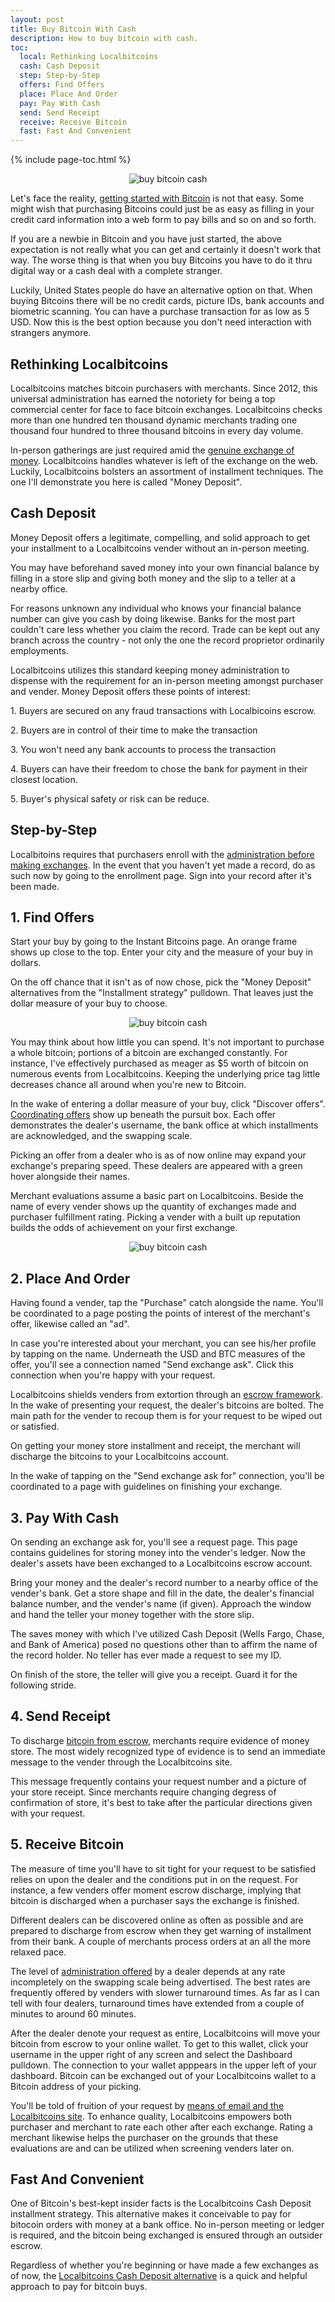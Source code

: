 ```yaml
---
layout: post
title: Buy Bitcoin With Cash
description: How to buy bitcoin with cash.
toc:
  local: Rethinking Localbitcoins
  cash: Cash Deposit
  step: Step-by-Step
  offers: Find Offers
  place: Place And Order
  pay: Pay With Cash
  send: Send Receipt
  receive: Receive Bitcoin
  fast: Fast And Convenient
---
```


{% include page-toc.html %}

<p><center><img src="/images/buy-bitcoin-cash-1.jpg" alt="buy bitcoin cash"/></center></p>

<p>Let's face the reality, <a href="/buy-bitcoin-with-paypal/">getting started with Bitcoin</a> is not that easy. Some might wish that purchasing Bitcoins could just be as easy as filling in your credit card information into a web form to pay bills and so on and so forth. </p>

<p>If you are a newbie in Bitcoin and you have just started, the above expectation is not really what you can get and certainly it doesn't work that way. The worse thing is that when you buy Bitcoins  you have to do it thru digital way or a cash deal with a complete stranger.</p>

<p>Luckily, United States people do have an alternative option on that. When buying Bitcoins there will be no credit cards, picture IDs, bank accounts and biometric scanning. You can have a purchase transaction for as low as 5 USD.  Now this is the best option because you don't need interaction with strangers anymore.</p>

<h2 id="local">Rethinking Localbitcoins</h2>

<p>Localbitcoins matches bitcoin purchasers with merchants. Since 2012, this universal administration has earned the notoriety for being a top commercial center for face to face bitcoin exchanges. Localbitcoins checks more than one hundred ten thousand dynamic merchants trading one thousand four hundred to three thousand bitcoins in every day volume. </p>

<p>In-person gatherings are just required amid the <a href="/buy-bitcoin-with-cash/">genuine exchange of money</a>. Localbitcoins handles whatever is left of the exchange on the web. Luckily, Localbitcoins bolsters an assortment of installment techniques. The one I'll demonstrate you here is called "Money Deposit".</p>

<h2 id="cash">Cash Deposit</h2>

<p>Money Deposit offers a legitimate, compelling, and solid approach to get your installment to a Localbitcoins vender without an in-person meeting. </p>

<p>You may have beforehand saved money into your own financial balance by filling in a store slip and giving both money and the slip to a teller at a nearby office. </p>

<p>For reasons unknown any individual who knows your financial balance number can give you cash by doing likewise. Banks for the most part couldn't care less whether you claim the record. Trade can be kept out any branch across the country - not only the one the record proprietor ordinarily employments. </p>

<p>Localbitcoins utilizes this standard keeping money administration to dispense with the requirement for an in-person meeting amongst purchaser and vender. Money Deposit offers these points of interest:</p>

<p>1. Buyers are secured on any fraud transactions with Localbicoins escrow.</p>
<p>2. Buyers are in control of their time to make the transaction</p>
<p>3. You won't need any bank accounts to process the transaction</p>
<p>4. Buyers can have their freedom to chose the bank for payment in their closest location.</p>
<p>5. Buyer's physical safety or risk can be reduce.</p>

<h2 id="step">Step-by-Step</h2>

<p>Localbitoins requires that purchasers enroll with the <a href="/best-bitcoin-exchanges/">administration before making exchanges</a>. In the event that you haven't yet made a record, do as such now by going to the enrollment page. Sign into your record after it's been made.</p>

<h2 id="offers">1. Find Offers</h2>

<p>Start your buy by going to the Instant Bitcoins page. An orange frame shows up close to the top. Enter your city and the measure of your buy in dollars. </p>

<p>On the off chance that it isn't as of now chose, pick the "Money Deposit" alternatives from the "Installment strategy" pulldown. That leaves just the dollar measure of your buy to choose. </p>

<p><center><img src="/images/buy-bitcoin-cash-2.jpg" alt="buy bitcoin cash"/></center></p>

<p>You may think about how little you can spend. It's not important to purchase a whole bitcoin; portions of a bitcoin are exchanged constantly. For instance, I've effectively purchased as meager as $5 worth of bitcoin on numerous events from Localbitcoins. Keeping the underlying price tag little decreases chance all around when you're new to Bitcoin. </p>

<p>In the wake of entering a dollar measure of your buy, click "Discover offers". <a href="/indacoin-review/">Coordinating offers</a> show up beneath the pursuit box. Each offer demonstrates the dealer's username, the bank office at which installments are acknowledged, and the swapping scale. </p>

<p>Picking an offer from a dealer who is as of now online may expand your exchange's preparing speed. These dealers are appeared with a green hover alongside their names. </p>

<p>Merchant evaluations assume a basic part on Localbitcoins. Beside the name of every vender shows up the quantity of exchanges made and purchaser fulfillment rating. Picking a vender with a built up reputation builds the odds of achievement on your first exchange.</p>

<p><center><img src="/images/buy-bitcoin-cash-3.jpg" alt="buy bitcoin cash"/></center></p>

<h2 id="place">2. Place And Order</h2>

<p>Having found a vender, tap the "Purchase" catch alongside the name. You'll be coordinated to a page posting the points of interest of the merchant's offer, likewise called an "ad". </p>

<p>In case you're interested about your merchant, you can see his/her profile by tapping on the name. Underneath the USD and BTC measures of the offer, you'll see a connection named "Send exchange ask". Click this connection when you're happy with your request.</p>

<p>Localbitcoins shields venders from extortion through an <a href="/coinmama-review/">escrow framework</a>. In the wake of presenting your request, the dealer's bitcoins are bolted. The main path for the vender to recoup them is for your request to be wiped out or satisfied. </p>

<p>On getting your money store installment and receipt, the merchant will discharge the bitcoins to your Localbitcoins account. </p>

<p>In the wake of tapping on the "Send exchange ask for" connection, you'll be coordinated to a page with guidelines on finishing your exchange.</p>

<h2 id="pay">3. Pay With Cash</h2>

<p>On sending an exchange ask for, you'll see a request page. This page contains guidelines for storing money into the vender's ledger. Now the dealer's assets have been exchanged to a Localbitcoins escrow account. </p>

<p>Bring your money and the dealer's record number to a nearby office of the vender's bank. Get a store shape and fill in the date, the dealer's financial balance number, and the vender's name (if given). Approach the window and hand the teller your money together with the store slip. </p>

<p>The saves money with which I've utilized Cash Deposit (Wells Fargo, Chase, and Bank of America) posed no questions other than to affirm the name of the record holder. No teller has ever made a request to see my ID. </p>

<p>On finish of the store, the teller will give you a receipt. Guard it for the following stride.</p>

<h2 id="send">4. Send Receipt</h2>

<p>To discharge <a href="/localbitcoins-review/">bitcoin from escrow</a>, merchants require evidence of money store. The most widely recognized type of evidence is to send an immediate message to the vender through the Localbitcoins site. </p>

<p>This message frequently contains your request number and a picture of your store receipt. Since merchants require changing degress of confirmation of store, it's best to take after the particular directions given with your request.</p>

<h2 id="receive">5. Receive Bitcoin</h2>

<p>The measure of time you'll have to sit tight for your request to be satisfied relies on upon the dealer and the conditions put in on the request. For instance, a few venders offer moment escrow discharge, implying that bitcoin is discharged when a purchaser says the exchange is finished. </p>

<p>Different dealers can be discovered online as often as possible and are prepared to discharge from escrow when they get warning of installment from their bank. A couple of merchants process orders at an all the more relaxed pace. </p>

<p>The level of <a href="/coinbase-review/">administration offered</a> by a dealer depends at any rate incompletely on the swapping scale being advertised. The best rates are frequently offered by venders with slower turnaround times. As far as I can tell with four dealers, turnaround times have extended from a couple of minutes to around 60 minutes. </p>

<p>After the dealer denote your request as entire, Localbitcoins will move your bitcoin from escrow to your online wallet. To get to this wallet, click your username in the upper right of any screen and select the Dashboard pulldown. The connection to your wallet apppears in the upper left of your dashboard. Bitcoin can be exchanged out of your Localbitcoins wallet to a Bitcoin address of your picking.</p>

<p>You'll be told of fruition of your request by <a href="/best-bitcoin-exchanges/">means of email and the Localbitcoins site</a>. To enhance quality, Localbitcoins empowers both purchaser and merchant to rate each other after each exchange. Rating a merchant likewise helps the purchaser on the grounds that these evaluations are and can be utilized when screening venders later on.</p>

<h2 id="fast">Fast And Convenient</h2>

<p>One of Bitcoin's best-kept insider facts is the Localbitcoins Cash Deposit installment strategy. This alternative makes it conceivable to pay for bitocoin orders with money at a bank office. No in-person meeting or ledger is required, and the bitcoin being exchanged is ensured through an outsider escrow. </p>

<p>Regardless of whether you're beginning or have made a few exchanges as of now, the <a href="/blog/">Localbitcoins Cash Deposit alternative</a> is a quick and helpful approach to pay for bitcoin buys.</p>
